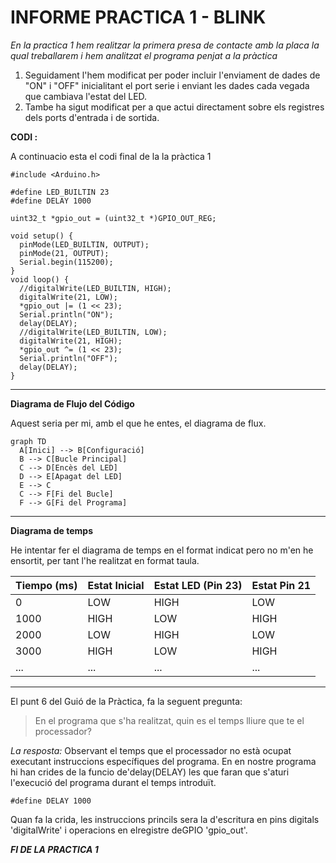 # INFORME PRACTICA 1 -  BLINK 

*En la practica 1 hem realitzar la primera presa de contacte amb la placa la qual treballarem i hem analitzat el programa penjat a la pràctica*

1. Seguidament l'hem modificat per poder incluir l'enviament de dades de "ON" i "OFF" inicialitant el port serie i enviant les dades cada vegada que cambiava l'estat del LED.
2.  Tambe ha sigut modificat per a que actui directament sobre els registres dels ports d'entrada i de sortida.

**CODI :**

A continuacio esta el codi final de la la pràctica 1
```
#include <Arduino.h>

#define LED_BUILTIN 23
#define DELAY 1000

uint32_t *gpio_out = (uint32_t *)GPIO_OUT_REG;

void setup() {
  pinMode(LED_BUILTIN, OUTPUT);
  pinMode(21, OUTPUT);
  Serial.begin(115200);
}
void loop() {
  //digitalWrite(LED_BUILTIN, HIGH);
  digitalWrite(21, LOW);
  *gpio_out |= (1 << 23);
  Serial.println("ON"); 
  delay(DELAY);
  //digitalWrite(LED_BUILTIN, LOW);
  digitalWrite(21, HIGH);
  *gpio_out ^= (1 << 23);
  Serial.println("OFF"); 
  delay(DELAY);
}
```
___

**Diagrama de Flujo del Código**

Aquest seria per mi, amb el que he entes, el diagrama de flux.


```mermaid
graph TD
  A[Inici] --> B[Configuració]
  B --> C[Bucle Principal]
  C --> D[Encès del LED]
  D --> E[Apagat del LED]
  E --> C
  C --> F[Fi del Bucle]
  F --> G[Fi del Programa]

```
___

**Diagrama de temps**

He intentar fer el diagrama de temps en el format indicat pero no m'en he ensortit, per tant l'he realitzat en format taula.

| Tiempo (ms) | Estat Inicial | Estat LED (Pin 23) | Estat Pin 21 |
|-------------|-----------------|---------------------|---------------|
| 0           | LOW             | HIGH                | LOW           |
| 1000        | HIGH            | LOW                 | HIGH          |
| 2000        | LOW             | HIGH                | LOW           |
| 3000        | HIGH            | LOW                 | HIGH          |
| ...         | ...             | ...                 | ...           |

___

El punt 6 del Guió de la Pràctica, fa la seguent pregunta:
>En el programa que s'ha realitzat, quin es el temps lliure que te el processador?

*La resposta:*
Observant el temps que el processador no està ocupat executant instruccions específiques del programa.
En en nostre programa hi han crides de la funcio de'delay(DELAY) les que faran que s'aturi l'execució del programa durant el temps introduït.
```
#define DELAY 1000
```
Quan fa la crida, les instruccions princils sera la d'escritura en pins digitals 'digitalWrite' i operacions en elregistre deGPIO 'gpio_out'.

***FI DE LA PRACTICA 1***